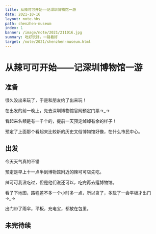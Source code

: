 ```yaml
---
title: 从辣可可开始——记深圳博物馆一游
date: 2021-10-16
layout: note.hbs
path: shenzhen-museum
index: 1
banner: /image/note/2021/211016.jpg
summary: 吃好玩好，一路看好
target: /note/2021/shenzhen-museum.html
---
```


# 从辣可可开始——记深圳博物馆一游

## 准备

很久没出来玩了，于是和朋友约了出来玩！

在出发的前一晚上，先去深圳博物馆官网预定门票→_→

看起来名额是有一千个的，提前一天预定绰绰有余的样子！

预定了上面那个看起来比较新的历史文俗博物馆好像，在什么市民中心。

## 出发

今天天气真的不错

预定是早上十一点半到博物馆附近的辣可可店先吃。

辣可可我没吃过，但是他们说还可以，吃完再去逛博物馆。

看了下地图，路程差不多一个小时多一点，所以贪了，多玩了一会平板才出门→_→

出门带了雨伞，平板，充电宝，都放在包里。

## 未完待续